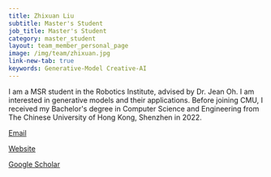 ```yaml
---
title: Zhixuan Liu
subtitle: Master's Student
job_title: Master's Student
category: master_student
layout: team_member_personal_page
image: /img/team/zhixuan.jpg
link-new-tab: true
keywords: Generative-Model Creative-AI
---
```


I am a MSR student in the Robotics Institute, advised by Dr. Jean Oh. I am
interested in generative models and their applications. Before joining CMU,
I received my Bachelor's degree in Computer Science and Engineering from
The Chinese University of Hong Kong, Shenzhen in 2022.

[Email](mailto:zhixuan2@cs.cmu.edu)

[Website](https://ariannaliu.github.io)

[Google Scholar](https://scholar.google.com/citations?hl=en&user=aurGzTMAAAAJ)
